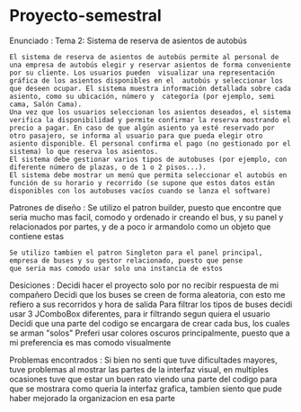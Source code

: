 # Proyecto-semestral

Enunciado : 
    Tema 2: Sistema de reserva de asientos de autobús

    El sistema de reserva de asientos de autobús permite al personal de una empresa de autobús elegir y reservar asientos de forma conveniente por su cliente. Los usuarios pueden  visualizar una representación gráfica de los asientos disponibles en el  autobús y seleccionar los que deseen ocupar. El sistema muestra información detallada sobre cada asiento, como su ubicación, número y  categoría (por ejemplo, semi cama, Salón Cama).
    Una vez que los usuarios seleccionan los asientos deseados, el sistema verifica la disponibilidad y permite confirmar la reserva mostrando el precio a pagar. En caso de que algún asiento ya esté reservado por otro pasajero, se informa al usuario para que pueda elegir otro asiento disponible. El personal confirma el pago (no gestionado por el sistema) lo que reserva los asientos.
    El sistema debe gestionar varios tipos de autobuses (por ejemplo, con diferente número de plazas, o de 1 o 2 pisos...).
    El sistema debe mostrar un menú que permita seleccionar el autobús en función de su horario y recorrido (se supone que estos datos están disponibles con los autobuses vacíos cuando se lanza el software)


Patrones de diseño :
    Se utilizo el patron builder, puesto que encontre que seria mucho mas facil, 
    comodo y ordenado ir creando el bus, y su panel y relacionados por partes, y de a poco ir armandolo como 
    un objeto que contiene estas

    Se utilizo tambien el patron Singleton para el panel principal, empresa de buses y su gestor relacionado, puesto que pense
    que seria mas comodo usar solo una instancia de estos

Desiciones :
    Decidi hacer el proyecto solo por no recibir respuesta de mi compañero
    Decidi que los buses se creen de forma aleatoria, con esto me refiero a sus recorridos y hora de salida
    Para filtrar los tipos de buses decidi usar 3 JComboBox diferentes, para ir filtrando segun quiera el usuario
    Decidi que una parte del codigo se encargara de crear cada bus, los cuales se arman "solos"
    Preferi usar colores oscuros principalmente, puesto que a mi preferencia es mas comodo visualmente

Problemas encontrados :
    Si bien no senti que tuve dificultades mayores, tuve problemas al mostrar las partes de la interfaz visual, en multiples ocasiones tuve que estar un buen rato 
    viendo una parte del codigo para que se mostrara como queria la interfaz grafica, tambien siento que pude haber mejorado la organizacion en esa parte

